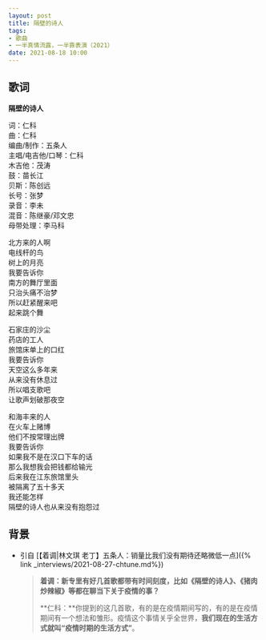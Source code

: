 ```yaml
---
layout: post
title: 隔壁的诗人
tags: 
- 歌曲
- 一半真情流露，一半靠表演（2021）
date: 2021-08-18 10:00
---
```


## 歌词

**隔壁的诗人**

词：仁科  
曲：仁科  
编曲/制作：五条人  
主唱/电吉他/口琴：仁科  
木吉他：茂涛  
鼓：苗长江  
贝斯：陈创远  
长号：张梦  
录音：李未  
混音：陈继豪/邓文忠  
母带处理：李马科

北方来的人啊  
电线杆的鸟  
树上的月亮  
我要告诉你  
南方的舞厅里面  
只治头痛不治梦  
所以赶紧醒来吧  
起来跳个舞  

石家庄的沙尘  
药店的工人  
旅馆床单上的口红  
我要告诉你  
天空这么多年来  
从来没有休息过  
所以唱支歌吧  
让歌声划破那夜空

和海丰来的人  
在火车上赌博  
他们不按常理出牌  
我要告诉你  
如果我不是在汉口下车的话  
那么我想我会把钱都给输光  
后来我在江东旅馆里头  
被隔离了五十多天  
我还能怎样  
隔壁的诗人也从来没有抱怨过

## 背景
* 引自 [【着调\|林文琪 老丁】五条人：销量比我们没有期待还略微低一点]({% link _interviews/2021-08-27-chtune.md%})

  > **着调：新专里有好几首歌都带有时间刻度，比如《隔壁的诗人》、《猪肉炒辣椒》等都在聊当下关于疫情的事？**
  > 
  > **仁科：**你提到的这几首歌，有的是在疫情期间写的，有的是在疫情期间有一个想法和雏形。疫情这个事情关乎全世界，**我们现在的生活方式就叫“疫情时期的生活方式”**。
